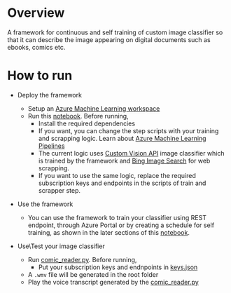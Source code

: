 # Overview
A framework for continuous and self training of custom image classifier so that it can describe the image appearing on digital documents such as ebooks, comics etc.

# How to run
- Deploy the framework
  - Setup an [Azure Machine Learning workspace](https://docs.microsoft.com/en-us/azure/machine-learning/service/how-to-manage-workspace)
  - Run this [notebook](image_describer_training_pipeline.ipynb). Before running,
      - Install the required dependencies
      - If you want, you can change the step scripts with your training and scrapping logic. Learn about [Azure Machine Learning Pipelines](https://github.com/Azure/MachineLearningNotebooks/tree/master/how-to-use-azureml/machine-learning-pipelines)
      - The current logic uses [Custom Vision API](https://azure.microsoft.com/en-us/services/cognitive-services/custom-vision-service/) image classifier which is trained by the framework and [Bing Image Search](https://azure.microsoft.com/en-us/services/cognitive-services/bing-image-search-api/) for web scrapping.
      - If you want to use the same logic, replace the required subscription keys and endpoints in the scripts of train and scrapper step.
      
 - Use the framework
    - You can use the framework to train your classifier using REST endpoint, through Azure Portal or by creating a schedule for self training, as shown in the later sections of this [notebook](image_describer_training_pipeline.ipynb).
    
 - Use\Test your image classifier 
    - Run [comic_reader.py](comic_reader.py). Before running,
      - Put your subscription keys and endnpoints in [keys.json](keys.json)
    - A `.wmv` file will be generated in the root folder
    - Play the voice transcript generated by the [comic_reader.py](comic_reader.py)
